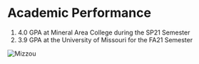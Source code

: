 # Academic Performance
1. 4.0 GPA at Mineral Area College during the SP21 Semester
2. 3.9 GPA at the University of Missouri for the FA21 Semester

![Mizzou](https://muarchives.missouri.edu/images/exh_1900/Reflections-rubble-t.jpg)
